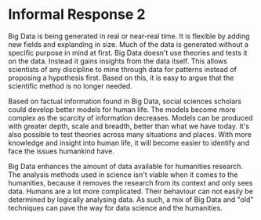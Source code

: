 # Informal Response 2

Big Data is being generated in real or near-real time. It is flexible by adding new fields and explanding in size. Much of the data is generated without a specific purpose in mind 
at first. Big Data doesn't use theories and tests it on the data. Instead it gains insights from the data itself. This allows scientists of any discipline to mine through data for 
patterns instead of proposing a hypothesis first. Based on this, it is easy to argue that the scientific method is no longer needed. 

Based on factual information found in Big Data, social sciences scholars could develop better models for human life. The models become more complex as the scarcity of information 
decreases. Models can be produced with greater depth, scale and breadth, better than what we have today. It's also possible to test theories across many situations and places. 
With more knowledge and insight into human life, it will become easier to identify and face the issues humankind have.

Big Data enhances the amount of data available for humanities research. The analysis methods used in science isn't viable when it comes to the humanities, because it removes the 
research from its context and only sees data. Humans are a lot more complicated. Their behaviour can not easily be determined by logically analysing data. As such, a mix of Big 
Data and "old" techniques can pave the way for data science and the humanities.
